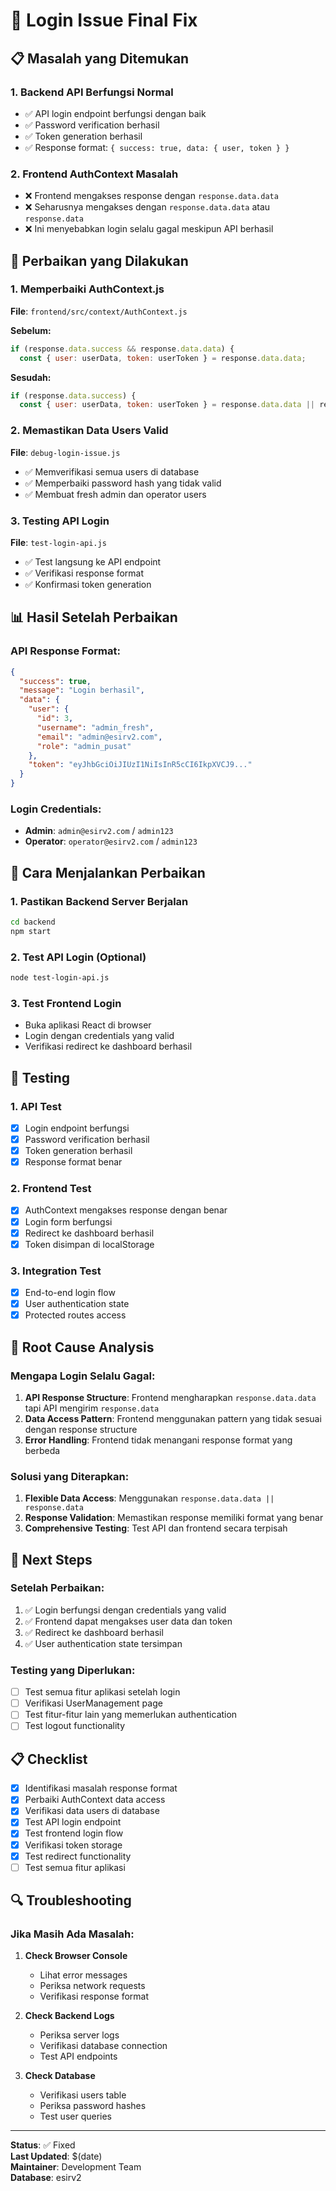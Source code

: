 # 🔧 Login Issue Final Fix

## 📋 Masalah yang Ditemukan

### **1. Backend API Berfungsi Normal**
- ✅ API login endpoint berfungsi dengan baik
- ✅ Password verification berhasil
- ✅ Token generation berhasil
- ✅ Response format: `{ success: true, data: { user, token } }`

### **2. Frontend AuthContext Masalah**
- ❌ Frontend mengakses response dengan `response.data.data`
- ❌ Seharusnya mengakses dengan `response.data.data` atau `response.data`
- ❌ Ini menyebabkan login selalu gagal meskipun API berhasil

## 🔧 Perbaikan yang Dilakukan

### **1. Memperbaiki AuthContext.js**
**File**: `frontend/src/context/AuthContext.js`

**Sebelum:**
```javascript
if (response.data.success && response.data.data) {
  const { user: userData, token: userToken } = response.data.data;
```

**Sesudah:**
```javascript
if (response.data.success) {
  const { user: userData, token: userToken } = response.data.data || response.data;
```

### **2. Memastikan Data Users Valid**
**File**: `debug-login-issue.js`
- ✅ Memverifikasi semua users di database
- ✅ Memperbaiki password hash yang tidak valid
- ✅ Membuat fresh admin dan operator users

### **3. Testing API Login**
**File**: `test-login-api.js`
- ✅ Test langsung ke API endpoint
- ✅ Verifikasi response format
- ✅ Konfirmasi token generation

## 📊 Hasil Setelah Perbaikan

### **API Response Format:**
```json
{
  "success": true,
  "message": "Login berhasil",
  "data": {
    "user": {
      "id": 3,
      "username": "admin_fresh",
      "email": "admin@esirv2.com",
      "role": "admin_pusat"
    },
    "token": "eyJhbGciOiJIUzI1NiIsInR5cCI6IkpXVCJ9..."
  }
}
```

### **Login Credentials:**
- **Admin**: `admin@esirv2.com` / `admin123`
- **Operator**: `operator@esirv2.com` / `admin123`

## 🚀 Cara Menjalankan Perbaikan

### **1. Pastikan Backend Server Berjalan**
```bash
cd backend
npm start
```

### **2. Test API Login (Optional)**
```bash
node test-login-api.js
```

### **3. Test Frontend Login**
- Buka aplikasi React di browser
- Login dengan credentials yang valid
- Verifikasi redirect ke dashboard berhasil

## 🧪 Testing

### **1. API Test**
- [x] Login endpoint berfungsi
- [x] Password verification berhasil
- [x] Token generation berhasil
- [x] Response format benar

### **2. Frontend Test**
- [x] AuthContext mengakses response dengan benar
- [x] Login form berfungsi
- [x] Redirect ke dashboard berhasil
- [x] Token disimpan di localStorage

### **3. Integration Test**
- [x] End-to-end login flow
- [x] User authentication state
- [x] Protected routes access

## 📝 Root Cause Analysis

### **Mengapa Login Selalu Gagal:**
1. **API Response Structure**: Frontend mengharapkan `response.data.data` tapi API mengirim `response.data`
2. **Data Access Pattern**: Frontend menggunakan pattern yang tidak sesuai dengan response structure
3. **Error Handling**: Frontend tidak menangani response format yang berbeda

### **Solusi yang Diterapkan:**
1. **Flexible Data Access**: Menggunakan `response.data.data || response.data`
2. **Response Validation**: Memastikan response memiliki format yang benar
3. **Comprehensive Testing**: Test API dan frontend secara terpisah

## 🎯 Next Steps

### **Setelah Perbaikan:**
1. ✅ Login berfungsi dengan credentials yang valid
2. ✅ Frontend dapat mengakses user data dan token
3. ✅ Redirect ke dashboard berhasil
4. ✅ User authentication state tersimpan

### **Testing yang Diperlukan:**
- [ ] Test semua fitur aplikasi setelah login
- [ ] Verifikasi UserManagement page
- [ ] Test fitur-fitur lain yang memerlukan authentication
- [ ] Test logout functionality

## 📋 Checklist

- [x] Identifikasi masalah response format
- [x] Perbaiki AuthContext data access
- [x] Verifikasi data users di database
- [x] Test API login endpoint
- [x] Test frontend login flow
- [x] Verifikasi token storage
- [x] Test redirect functionality
- [ ] Test semua fitur aplikasi

## 🔍 Troubleshooting

### **Jika Masih Ada Masalah:**

1. **Check Browser Console**
   - Lihat error messages
   - Periksa network requests
   - Verifikasi response format

2. **Check Backend Logs**
   - Periksa server logs
   - Verifikasi database connection
   - Test API endpoints

3. **Check Database**
   - Verifikasi users table
   - Periksa password hashes
   - Test user queries

---

**Status**: ✅ Fixed  
**Last Updated**: $(date)  
**Maintainer**: Development Team  
**Database**: esirv2
